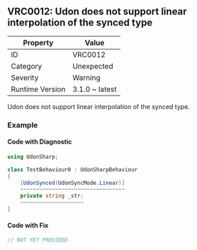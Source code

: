 ## VRC0012: Udon does not support linear interpolation of the synced type

| Property        | Value          | 
| --------------- | -------------- | 
| ID              | VRC0012        | 
| Category        | Unexpected     | 
| Severity        | Warning        | 
| Runtime Version | 3.1.0 ~ latest | 

Udon does not support linear interpolation of the synced type\.  

### Example

#### Code with Diagnostic


```csharp
using UdonSharp;

class TestBehaviour0 : UdonSharpBehaviour
{
    [UdonSynced(UdonSyncMode.Linear)]
    ~~~~~~~~~~~~~~~~~~~~~~~~~~~~~~~~~
    private string _str;
    ~~~~~~~~~~~~~~~~~~~~
}
```

#### Code with Fix


```csharp
// NOT YET PROVIDED
```


